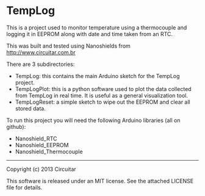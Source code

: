 TempLog
=======

This is a project used to monitor temperature using a thermocouple and logging it in EEPROM along with date and time taken from an RTC.

This was built and tested using Nanoshields from http://www.circuitar.com.br

There are 3 subdirectories:
- TempLog: this contains the main Arduino sketch for the TempLog project.
- TempLogPlot: this is a python software used to plot the data collected from TempLog in real time. It is useful as a general visualization tool.
- TempLogReset: a simple sketch to wipe out the EEPROM and clear all stored data.

To run this project you will need the following Arduino libraries (all on github):
- Nanoshield_RTC
- Nanoshield_EEPROM
- Nanoshield_Thermocouple

---

Copyright (c) 2013 Circuitar

This software is released under an MIT license. See the attached LICENSE file for details.
